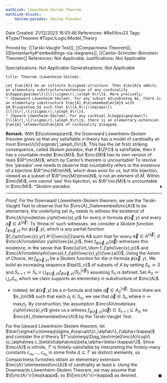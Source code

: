 ```yaml
---
mathLink: Löwenheim-Skolem Theorem
mathLink-blocks:
    Skolem-paradox: Skolem Paradox
---
```


<div class="topSpace"></div>

Date Created: 21/12/2023 16:03:46
References: #Ref/Anu23
Tags: #Type/Theorem #Topic/Logic/Model_Theory

Proved by: [[Tarski-Vaught Test]], [[Compactness Theorem]], [[Elementarity#^embeddings-via-diagrams]], [[Cantor-Schroder-Bernstein Theorem]]
References: <i>Not Applicable</i>
Justifications: <i>Not Applicable</i>

Specializations: <i>Not Applicable</i>
Generalizations: <i>Not Applicable</i>

``` ad-Theorem
title: Theorem (Löwenheim-Skolem).

Let $\mc{A}$ be an infinite $\sigma$-structure. Then $\mc{A}$ admits an elementary substructure/extension of any cardinality $\kappa\geq\max\l\{\l|\sigma\r|,\aleph_0\r\}$. More precisely:
* (Downward Löwenheim-Skolem). For any subset $S\subseteq A$, there is an elementary substructure $\mc{A}_0\elemembed\mc{A}$ with $A_0\supseteq S$ such that $\l|A_0\r|\leq\max\l\{\l|S\r|,\l|\sigma\r|,\aleph_0\r\}$.
* (Upward Löwenheim-Skolem). For any cardinal $\kappa\geq\max\l\{\l|A\r|,\l|\sigma\r|,\aleph_0\r\}$, there is an elementary extension $\mc{A}'\elemextend\mc{A}$ of cardinality $\kappa$.

```

<b>Remark.</b> With $S\coloneqq\em$, the Downward Löwenheim-Skolem theorem gives us that any satisfiable $\sigma$-theory has a model of cardinality at-most $\max\l\{\l|\sigma\r|,\aleph_0\r\}$. This has the (at first) striking consequence, called <i>Skolem paradox</i>, that if $\ZFC$ is satisfiable, then it has a countable model $\mc{M}$. But $\mc{M}$ has its own version of reals $\R^\mc{M}$, which by Cantor’s theorem is uncountable! To resolve this ‘paradox’ one needs to observe that countability refers to the existence of a bijection $\R^\mc{M}\to\N$, which does exist for us, but this bijection, viewed as a subset of $\R^\mc{M}\times\N$, is not an element of $M$. Within $\mc{M}$, one cannot ‘see’ this bijection, so $\R^\mc{M}$ is uncountable in $\mc{M}$.<span style="float:right;">$\blacklozenge$</span> ^Skolem-paradox

---

<i>Proof.</i> For the Downward Löwenheim-Skolem theorem, we use the Tarski-Vaught Test to observe that for $\mc{A}_0\elemembed\mc{A}$ to be elementary, the underlying set $A_0$ needs to witness the existence of $\mc{A}\models\ex y\phi(\vec{a},y)$ for every $\sigma$-formula $\phi(\vec{x},y)$ and every $\vec{a}\in A^{|\vec{x}|}$. To ‘throw in’ such witnesses, we consider a <i>Skolem function</i> $f_{\phi(\vec{x},y)}$ for $\phi(\vec{x},y)$, which is any partial function $f_{\phi(\vec{x},y)}:A^{|\vec{x}|}\parto A$ such that for every $\vec{a}\in A^{|\vec{x}|}$, if $\mc{A}\models\ex y\phi(\vec{a},y)$, then $f_{\phi(\vec{x},y)}(\vec{a})$ witnesses this existence, in the sense that $\vec{a}\in\,\dom f_{\phi(\vec{x},y)}$ and $\mc{A}\models\phi(\vec{a},f_{\phi(\vec{x},y)}(\vec{a}))$. Using the Axiom of Choice, let $f_{\phi(\vec{x},y)}$ be a Skolem function for the $\sigma$-formula $\phi(\vec{x},y)$. We build an increasing sequence $\tpl{S_n}$ of subsets of $A$ by setting $S_0\coloneqq S$ and $S_{n+1}\coloneqq S_n\cup\bigcup_{\phi(\vec{x},y)}f_{\phi(\vec{x},y)}\big(S_n^{|\vec{x}|}\big)$ assuming $S_n$ is defined. Set $A_0\coloneqq\bigcup_nS_n$, which we claim supports an elementary $\sigma$-substructure of $\mc{A}$.
* Indeed, let $\phi(\vec{x},y)$ be a $\sigma$-formula and take $\vec{a}\in A_0^{|\vec{x}|}$. Since there are $n_j\in\N$ such that each $a_j\in S_{n_j}$, we see that $\vec{a}\in S_n$ where $n\coloneqq\max_jn_j$. By construction, the assumption $\mc{A}\models\ex y\phi(\vec{a},y)$ gives us a witness $f_{\phi(\vec{x},y)}(\vec{a})\in S_{n+1}\subseteq A_0$, so $\mc{A}_0\elemembed\mc{A}$ by the Tarski-Vaught Test.

For the Upward Löwenheim-Skolem theorem, let $\bar{\sigma}\coloneqq\sigma_A\sqcup\l\{c_\alpha\r\}_{\alpha<\kappa}$ and consider the $\bar{\sigma}$-theory $T'\coloneqq\Diag_\textrm{el}\mc{A}\cup\l\{c_\alpha\neq c_\beta\st\alpha\neq\beta,\alpha<\beta<\kappa\r\}$. Since $\mc{A}$ is infinite, $T'$ is finitely-satisfiable by interpreting the finitely-many constants $c_{\alpha_1},\dots,c_{\alpha_n}$ in some finite $\Delta\subseteq T'$ as distinct elements, so Compactness furnishes obtain an elementary extension $\mc{A}'\elemextend\mc{A}$ of cardinality at-least $\kappa$. Using the Downwards Löwenheim-Skolem Theorem, we may assume that $\l|\mc{A}'\r|\leq\kappa$, so $\l|\mc{A}'\r|=\kappa$ as desired.<span style="float:right;">$\blacksquare$</span>
